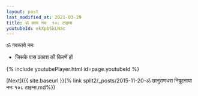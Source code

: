 ```yaml
---
layout: post
last_modified_at: 2021-03-29
title: ॐ काय नमः  १०८ टाइम्स
youtubeId: ekXpbSkLNac
---
```

 
 
 ॐ गबस्तये नमः  
 
 -  जिसके पास प्रकाश की किरणें हों 
 
  
 
  
 
 
 
 
 
 


{% include youtubePlayer.html id=page.youtubeId %}
 
[Next]({{ site.baseurl }}{% link  split2/_posts/2015-11-20-ॐ छानुराणधरा निषूदनाया नमः १०८ टाइम्स.md%})
 
